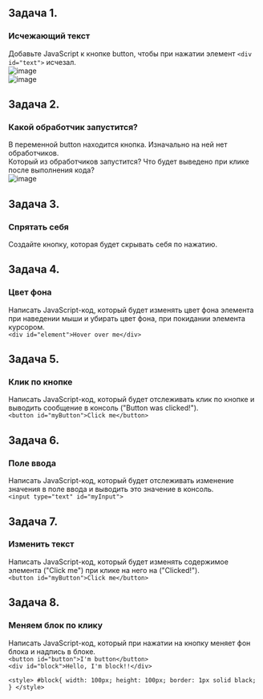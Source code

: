 ## Задача 1.   
### Исчежающий текст  
Добавьте JavaScript к кнопке button, чтобы при нажатии элемент `<div id="text">` исчезал.  
![image](https://user-images.githubusercontent.com/113675674/217559301-63928029-ff6a-4d71-a0d8-64c7a2b37fd2.png)  
![image](https://user-images.githubusercontent.com/113675674/217559356-b8feeb92-e076-4a21-b8d7-28659190eb60.png)  

## Задача 2.   
### Какой обработчик запустится?  
В переменной button находится кнопка. Изначально на ней нет обработчиков.  
Который из обработчиков запустится? Что будет выведено при клике после выполнения кода?  
![image](https://user-images.githubusercontent.com/113675674/217560135-0bdde2e7-adde-4d7c-a345-bab37ba649bb.png)   


## Задача 3.   
### Спрятать себя  
Создайте кнопку, которая будет скрывать себя по нажатию.  


## Задача 4.   
### Цвет фона  
Написать JavaScript-код, который будет изменять цвет фона элемента при наведении мыши и убирать цвет фона, при покидании элемента курсором.    
`<div id="element">Hover over me</div>`  


## Задача 5.   
### Клик по кнопке  
Написать JavaScript-код, который будет отслеживать клик по кнопке и выводить сообщение в консоль ("Button was clicked!").  
`<button id="myButton">Click me</button>`  

## Задача 6.   
### Поле ввода  
Написать JavaScript-код, который будет отслеживать изменение значения в поле ввода и выводить это значение в консоль.  
`<input type="text" id="myInput">`  

## Задача 7.   
###  Изменить текст  
 Написать JavaScript-код, который будет изменять содержимое элемента ("Click me") при клике на него на ("Clicked!").  
`<button id="myButton">Click me</button>`  

## Задача 8.   
### Меняем блок по клику  
Написать JavaScript-код, который при нажатии на кнопку меняет фон блока и надпись в блоке.  
`<button id="button">I'm button</button>`  
 `<div id="block">Hello, I'm block!!</div>`  

  `<style>
    #block{
      width: 100px;
      height: 100px;
      border: 1px solid black;
    }
  </style>`  
